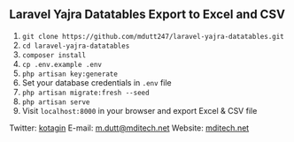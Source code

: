 ## Laravel Yajra Datatables Export to Excel and CSV

1. `git clone https://github.com/mdutt247/laravel-yajra-datatables.git`
2. `cd laravel-yajra-datatables`
3. `composer install`
4. `cp .env.example .env`
5. `php artisan key:generate`
6. Set your database credentials in `.env` file
7. `php artisan migrate:fresh --seed`
8. `php artisan serve`
9. Visit `localhost:8000` in your browser and export Excel & CSV file

Twitter: [kotagin](https://twitter.com/kotagin)
E-mail: [m.dutt@mditech.net](mailto:m.dutt@mditech.net)
Website: [mditech.net](https://mditech.net)
